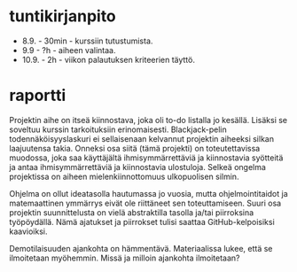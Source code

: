 # tuntikirjanpito
* 8.9. - 30min - kurssiin tutustumista.
* 9.9 - ?h - aiheen valintaa.
* 10.9. - 2h - viikon palautuksen kriteerien täyttö.

# raportti

Projektin aihe on itseä kiinnostava, joka oli to-do listalla jo kesällä. Lisäksi se soveltuu kurssin tarkoituksiin erinomaisesti. Blackjack-pelin todennäköisyyslaskuri ei sellaisenaan kelvannut projektin aiheeksi silkan laajuutensa takia.
Onneksi osa siitä (tämä projekti) on toteutettavissa muodossa, joka saa käyttäjältä ihmisymmärrettäviä ja kiinnostavia syötteitä ja antaa ihmisymmärrettäviä ja kiinnostavia ulostuloja.
Selkeä ongelma projektissa on aiheen mielenkiinnottomuus ulkopuolisen silmin.


Ohjelma on ollut ideatasolla hautumassa jo vuosia, mutta ohjelmointitaidot ja matemaattinen ymmärrys eivät ole riittäneet sen toteuttamiseen.
Suuri osa projektin suunnittelusta on vielä abstraktilla tasolla ja/tai piirroksina työpöydällä.
Nämä ajatukset ja piirrokset tulisi saattaa GitHub-kelpoisiksi kaavioiksi.


Demotilaisuuden ajankohta on hämmentävä. Materiaalissa lukee, että se ilmoitetaan myöhemmin. Missä ja milloin ajankohta ilmoitetaan?

